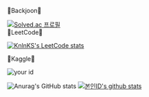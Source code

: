 💎Backjoon💎                                  

[![Solved.ac
프로필](http://mazassumnida.wtf/api/v2/generate_badge?boj=us980525)](https://solved.ac/us980525)       
💎LeetCode💎

[![KnlnKS's LeetCode stats](https://leetcode-stats-six.vercel.app/api?username=Alice-1012&theme=dark)](https://github.com/KnlnKS/leetcode-stats)
 
💎Kaggle💎

![your id](https://road-to-kaggle-grandmaster.vercel.app/api/simple/Alice1012)

![Anurag's GitHub stats](https://github-readme-stats.vercel.app/api?username=Alice-1012&theme=prussian&show_icons=true)
[![본인ID's github stats](https://github-readme-stats.vercel.app/api/top-langs/?username=Alice-1012&show_icons=true&hide_border=true&title_color=004386&icon_color=004386&layout=compact)](https://github.com/Alice-1012)

<!---
Alice-1012/Alice-1012 is a ✨ special ✨ repository because its `README.md` (this file) appears on your GitHub profile.
You can click the Preview link to take a look at your changes.
--->
